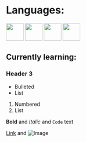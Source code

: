 

# Languages:


<img src="https://upload.wikimedia.org/wikipedia/commons/6/6a/JavaScript-logo.png" width="48"> <img src="https://upload.wikimedia.org/wikipedia/commons/a/a7/React-icon.svg" width="48">
<img src="https://pt.wikipedia.org/wiki/HTML5#/media/Ficheiro:HTML5_logo_and_wordmark.svg" width="48">
<img src="https://www.logolynx.com/topic/css+official#&gid=1&pid=2" width="48">



## Currently learning:


### Header 3

- Bulleted
- List

1. Numbered
2. List

**Bold** and _Italic_ and `Code` text

[Link](url) and ![Image](src)
```

